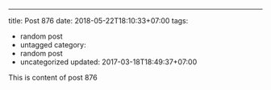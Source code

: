 ---
title: Post 876
date: 2018-05-22T18:10:33+07:00
tags:
  - random post
  - untagged
category:
  - random post
  - uncategorized
updated: 2017-03-18T18:49:37+07:00

This is content of post 876